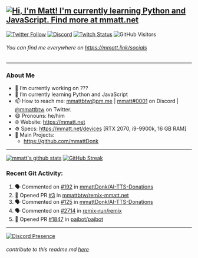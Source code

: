 ## [![Hi, I'm Matt! I'm currently learning Python and JavaScript. Find more at mmatt.net](https://readme-typing-svg.herokuapp.com?color=%2336BCF7&lines=Hi%2C+I'm+Matt+%F0%9F%91%8B;I'm+currently+learning+Python+%F0%9F%90%8D;and+JavaScript+%E2%98%95%F0%9F%93%9C;mmatt.net)](https://git.io/typing-svg)

[![Twitter Follow](https://img.shields.io/twitter/follow/mmattbtw?color=%231A90D9&label=Twitter&logo=Twitter&logoColor=White&style=flat-square)](https://twitter.com/mmattbtw)
[![Discord](https://img.shields.io/discord/702352937980133386.svg?label=&logo=discord&logoColor=ffffff&color=7389D8&labelColor=6A7EC2&style=flat-square)](https://discord.gg/hgQTTU7)
[![Twitch Status](https://img.shields.io/twitch/status/mmattbtw?style=flat-square)](https://twitch.tv/mmattbtw)
![GitHub Visitors](https://visitor-badge.glitch.me/badge?page_id=mmattbtw.mmattbtw?style=flat-square)

###### You can find me everywhere on https://mmatt.link/socials
-----------------------------------------------------------------------

### About Me
- 🔭 I’m currently working on ???
- 🌱 I’m currently learning Python and JavaScript
- 📫 How to reach me: [mmattbtw@pm.me](mailto:mmattbtw@pm.me) | [mmatt#0001](https://discord.com/users/308000668181069824) on Discord | [@mmattbtw](https://twitter.com/messages/476840933-476840933?recipient_id=476840933&text=Hello!) on Twitter.
- 😄 Pronouns: he/him
- 🌐 Website: https://mmatt.net 
- ⚙  Specs: https://mmatt.net/devices [RTX 2070, i9-9900k, 16 GB RAM]
- 📂 Main Projects:
  - https://github.com/mmattDonk

-----------------------------------------------------------------------

[![mmatt's github stats](https://github-readme-stats.vercel.app/api?username=mmattbtw&show_icons=true&include_all_commits=true&theme=algolia&count_private=true)](https://github.com/anuraghazra/github-readme-stats)
[![GitHub Streak](https://github-readme-streak-stats.herokuapp.com?user=mmattbtw&theme=dark&hide_border=true)](https://git.io/streak-stats)

### Recent Git Activity:
<!--START_SECTION:activity-->
1. 🗣 Commented on [#192](https://github.com/mmattDonk/AI-TTS-Donations/issues/192) in [mmattDonk/AI-TTS-Donations](https://github.com/mmattDonk/AI-TTS-Donations)
2. 💪 Opened PR [#3](https://github.com/mmattbtw/remix-mmatt.net/pull/3) in [mmattbtw/remix-mmatt.net](https://github.com/mmattbtw/remix-mmatt.net)
3. 🗣 Commented on [#125](https://github.com/mmattDonk/AI-TTS-Donations/issues/125) in [mmattDonk/AI-TTS-Donations](https://github.com/mmattDonk/AI-TTS-Donations)
4. 🗣 Commented on [#2714](https://github.com/remix-run/remix/issues/2714) in [remix-run/remix](https://github.com/remix-run/remix)
5. 💪 Opened PR [#1847](https://github.com/pajbot/pajbot/pull/1847) in [pajbot/pajbot](https://github.com/pajbot/pajbot)
<!--END_SECTION:activity-->

-----------------------------------------------------------------------
[![Discord Presence](https://lanyard-profile-readme.vercel.app/api/308000668181069824
                            )](https://discord.com/users/308000668181069824)


###### *contribute to this readme.md [here](https://github.com/mmattbtw/mmattbtw)*
